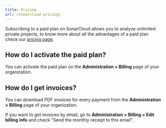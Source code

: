 ```yaml
---
title: Pricing
url: /sonarcloud-pricing/
---
```


Subscribing to a paid plan on SonarCloud allows you to analyze unlimited private projects, to know more about all the advantages of a paid plan check our [pricing page](/#sonarcloud#/about/pricing).

## How do I activate the paid plan?

You can activate the paid plan on the **Administration > Billing** page of your organization.

## How do I get invoices?

You can download PDF invoices for every payment from the **Administration > Billing** page of your organization.

If you want to get invoices by email, go to **Administration > Billing > Edit billing info** and check "Send the monthly receipt to this email".
